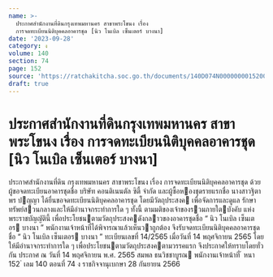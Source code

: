 ```yaml
---
name: >-
  ประกาศสำนักงานที่ดินกรุงเทพมหานคร สาขาพระโขนง เรื่อง
  การจดทะเบียนนิติบุคคลอาคารชุด [นิว โนเบิล เซ็นเตอร์ บางนา]
date: '2023-09-28'
category: ง
volume: 140
section: 74
page: 152
source: 'https://ratchakitcha.soc.go.th/documents/140D074N0000000015200.pdf'
draft: true
---
```


# ประกาศสำนักงานที่ดินกรุงเทพมหานคร สาขาพระโขนง เรื่อง การจดทะเบียนนิติบุคคลอาคารชุด [นิว โนเบิล เซ็นเตอร์ บางนา]

ประกาศสํานักงานที่ดิน กรุงเทพมหานคร สาขาพระโขนง เรื่อง การจดทะเบียนนิติบุคคลอาคารชุด ด้วย ผู้ขอจดทะเบียนอาคารชุดชื่อ บริษัท คอนติเนนตัล ซิตี้ จํากัด และผู้ซื้อหองชุดรายแรกชื่อ นางสาวฐิตาพร ปญญา ได้ยื่นขอจดทะเบียนนิติบุคคลอาคารชุด โดยมีวัตถุประสงค เพื่อจัดการและดูแล รักษาทรัพย์สวนกลางและให้มีอํานาจกระทําการใด ๆ ทั้งนี้ ตามมติของเจ้าของรวมภายใตบังคับ แห่งพระราชบัญญัตินี้ เพื่อประโยชนตามวัตถุประสงคดังกลาวของอาคารชุดชื่อ “ นิว โนเบิล เซ็นเตอร บางนา ” พนักงานเจ้าหน้าที่ได้พิจารณาแล้วเห็นวาถูกต้อง จึงรับจดทะเบียนนิติบุคคลอาคารชุดชื่อ “ นิว โนเบิล เซ็นเตอร บางนา ” ทะเบียนเลขที่ 14/2565 เมื่อวันที่ 14 พฤศจิกายน 2565 โดยให้มีอํานาจกระทําการใด ๆ เพื่อประโยชนตามวัตถุประสงคตามวรรคแรก จึงประกาศให้ทราบโดยทั่วกัน ประกาศ ณ วันที่ 14 พฤศจิกายน พ.ศ. 2565 สมพล ธนวิชชาบูรณ พนักงานเจ้าหน้าที่ ้ หนา 152 ่ เลม 140 ตอนที่ 74 ง ราชกิจจานุเบกษา 28 กันยายน 2566
